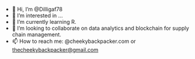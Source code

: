 - 👋 Hi, I’m @Dilligaf78
- 👀 I’m interested in ...
- 🌱 I’m currently learning R.
- 💞️ I’m looking to collaborate on data analytics and blockchain for supply chain management.
- 📫 How to reach me: @cheekybackpacker.com or thecheekybackpacker@gmail.com

<!---
Dilligaf78/Dilligaf78 is a ✨ special ✨ repository because its `README.md` (this file) appears on your GitHub profile.
You can click the Preview link to take a look at your changes.
--->
